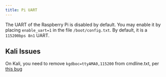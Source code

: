 ```yaml
---
title: Pi UART
---
```


The UART of the Raspberry Pi is disabled by default.  You may enable it by
placing `enable_uart=1` in the file `/boot/config.txt`.  By default, it is a
`115200bps 8n1` UART.

## Kali Issues

On Kali, you need to remove `kgdboc=ttyAMA0,115200` from cmdline.txt, per [this
bug](https://gitlab.com/kalilinux/build-scripts/kali-arm/-/issues/168)

